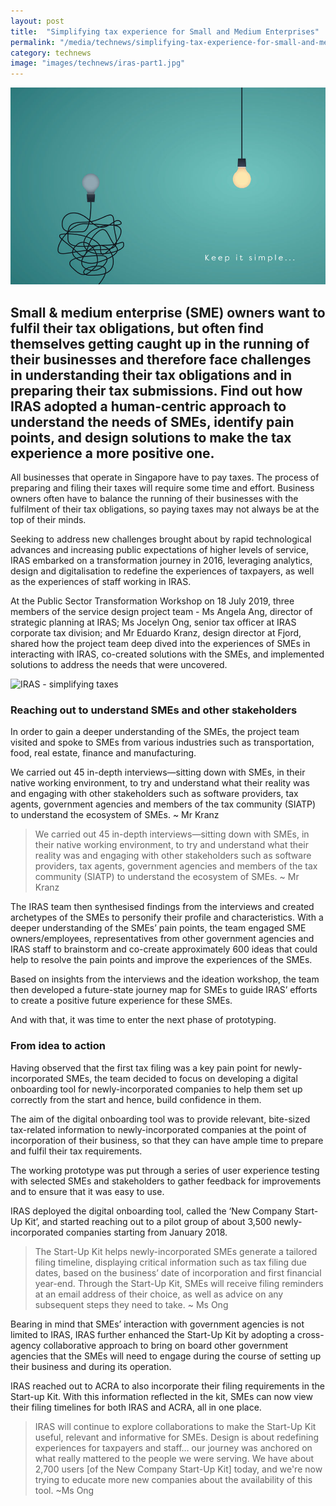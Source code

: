 ```yaml
---
layout: post
title:  "Simplifying tax experience for Small and Medium Enterprises"
permalink: "/media/technews/simplifying-tax-experience-for-small-and-medium-enterprises"
category: technews
image: "images/technews/iras-part1.jpg"
---
```


![IRAS -  simplifying taxes](/images/technews/iras-part1.jpg)

Small & medium enterprise (SME) owners want to fulfil their tax obligations, but often find themselves getting caught up in the running of their businesses and therefore face challenges in understanding their tax obligations and in preparing their tax submissions. Find out how IRAS adopted a human-centric approach to understand the needs of SMEs, identify pain points, and design solutions to make the tax experience a more positive one. 
---
 
All businesses that operate in Singapore have to pay taxes. The process of preparing and filing their taxes will require some time and effort. Business owners often have to balance the running of their businesses with the fulfilment of their tax obligations, so paying taxes may not always be at the top of their minds.  

Seeking to address new challenges brought about by rapid technological advances and increasing public expectations of higher levels of service, IRAS embarked on a transformation journey in 2016, leveraging analytics, design and digitalisation to redefine the experiences of taxpayers, as well as the experiences of staff working in IRAS.  

At the Public Sector Transformation Workshop on 18 July 2019, three members of the service design project team -  Ms Angela Ang, director of strategic planning at IRAS; Ms Jocelyn Ong, senior tax officer at IRAS corporate tax division; and Mr Eduardo Kranz, design director at Fjord, shared how the project team deep dived into the experiences of SMEs in interacting with IRAS, co-created solutions with the SMEs, and implemented solutions to address the needs that were uncovered.

![IRAS -  simplifying taxes](/images/technews/iras-part2.jpg)

### **Reaching out to understand SMEs and other stakeholders**

In order to gain a deeper understanding of the SMEs, the project team visited and spoke to SMEs from various industries such as transportation, food, real estate, finance and manufacturing.

We carried out 45 in-depth interviews—sitting down with SMEs, in their native working environment, to try and understand what their reality was and engaging with other stakeholders such as software providers, tax agents, government agencies and members of the tax community (SIATP) to understand the ecosystem of SMEs. ~ Mr Kranz

>We carried out 45 in-depth interviews—sitting down with SMEs, in their native working environment, to try and understand what their reality was and engaging with other stakeholders such as software providers, tax agents, government agencies and members of the tax community (SIATP) to understand the ecosystem of SMEs. ~ Mr Kranz

The IRAS team then synthesised findings from the interviews and created archetypes of the SMEs to personify their profile and characteristics. With a deeper understanding of the SMEs’ pain points, the team engaged SME owners/employees, representatives from other government agencies and IRAS staff to brainstorm and co-create approximately 600 ideas that could help to resolve the pain points and improve the experiences of the SMEs. 

Based on insights from the interviews and the ideation workshop, the team then developed a future-state journey map for SMEs to guide IRAS’ efforts to create a positive future experience for these SMEs.

And with that, it was time to enter the next phase of prototyping.

### **From idea to action**

Having observed that the first tax filing was a key pain point for newly-incorporated SMEs, the team decided to focus on developing a digital onboarding tool for newly-incorporated companies to help them set up correctly from the start and hence, build confidence in them. 

The aim of the digital onboarding tool was to provide relevant, bite-sized tax-related information to newly-incorporated companies at the point of incorporation of their business, so that they can have ample time to prepare and fulfil their tax requirements.

The working prototype was put through a series of user experience testing with selected SMEs and stakeholders to gather feedback for improvements and to ensure that it was easy to use.

IRAS deployed the digital onboarding tool, called the ‘New Company Start-Up Kit’, and started reaching out to a pilot group of about 3,500 newly-incorporated companies starting from January 2018.

>The Start-Up Kit helps newly-incorporated SMEs generate a tailored filing timeline, displaying critical information such as tax filing due dates, based on the business’ date of incorporation and first financial year-end. Through the Start-Up Kit, SMEs will receive filing reminders at an email address of their choice, as well as advice on any subsequent steps they need to take. ~ Ms Ong  

Bearing in mind that SMEs’ interaction with government agencies is not limited to IRAS, IRAS further enhanced the Start-Up Kit by adopting a cross-agency collaborative approach to bring on board other government agencies that the SMEs will need to engage during the course of setting up their business and during its operation.
 
IRAS reached out to ACRA to also incorporate their filing requirements in the Start-up Kit. With this information reflected in the kit, SMEs can now view their filing timelines for both IRAS and ACRA, all in one place. 

>IRAS will continue to explore collaborations to make the Start-Up Kit useful, relevant and informative for SMEs. 
Design is about redefining experiences for taxpayers and staff… our journey was anchored on what really mattered to the people we were serving. We have about 2,700 users [of the New Company Start-Up Kit] today, and we're now trying to educate more new companies about the availability of this tool. ~Ms Ong 
